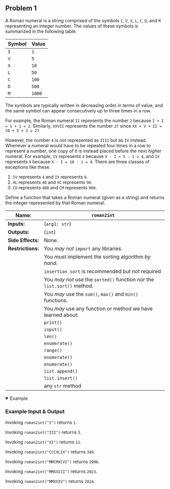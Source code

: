 ## Problem 1

A Roman numeral is a string comprised of the symbols `I`, `V`, `X`, `L`, `C`, `D`, and `M` representing an integer number.
The values of these symbols is summarized in the following table.

| **Symbol**        | **Value** |
| ----------------- | --------- |
| `I`               | `1`       |
| `V`               | `5`       |
| `X`               | `10`      |
| `L`               | `50`      |
| `C`               | `100`     |
| `D`               | `500`     |
| `M`               | `1000`    |

The symbols are typically written in decreasing order in terms of value, and the same symbol can appear consecutively up to three times in a row.

For example, the Roman numeral `II` represents the number `2` because `I + I = 1 + 1 = 2`.
Similarly, `XXVII` represents the number `27` since `XX + V + II = 20 + 5 + 2 = 27`

However, the number `4` is *not* represented as `IIII` but as `IV` instead.
Whenever a numeral would have to be repeated four times in a row to represent a number, one copy of it is instead placed before the next *higher* numeral.
For example, `IV` represents `4` because `V - I = 5 - 1 = 4`, and `IX` represents `9` because `X - I = 10 - 1 = 9`.
There are three classes of exceptions like these.

1. `IV` represents `4` and `IX` represents `9`.
2. `XL` represents `40` and `XC` represents `90`.
3. `CD` represents `400` and `CM` represents `900`.

Define a function that takes a Roman numeral (given as a string) and returns the integer represented by that Roman numeral.

| **Name:**         | `roman2int`                                                             |
| ----------------- | -----------                                                             |
| **Inputs:**       | (`arg1: str`)                                                           |
| **Outputs:**      | (`int`)                                                                 |
| **Side Effects:** | None.                                                                   |
| **Restrictions:** | You *may not* `import` any libraries.                                   |
|                   | You *must* implement the sorting algorithm *by hand.*                   |
|                   |     `insertion sort` is recommended but not required                    |
|                   | You *may not* use the `sorted()` function nor the `list.sort()` method. |
|                   | You *may* use the `sum()`, `max()` and `min()` functions.               |
|                   | You *may* use any function or method we have learned about:             |
|                   |     `print()`                                                           |
|                   |     `input()`                                                           |
|                   |     `len()`                                                             |
|                   |     `enumerate()`                                                       |
|                   |     `range()`                                                           |
|                   |     `enumerate()`                                                       |
|                   |     `enumerate()`                                                       |
|                   |     `list.append()`                                                     |
|                   |     `list.insert()`                                                     |
|                   |     any `str` method                                                    |

<details open><summary>Example</summary>

### Example Input & Output

Invoking `roman2int("I")` returns `1`.

Invoking `roman2int("III")` returns `3`.

Invoking `roman2int("XI")` returns `11`.

Invoking `roman2int("CCCXLIX")` returns `349`.

Invoking `roman2int("MMCMXCVI")` returns `2996`.

Invoking `roman2int("MMXXIII")` returns `2023`.

Invoking `roman2int("MMXXIV")` returns `2024`.

</details>
